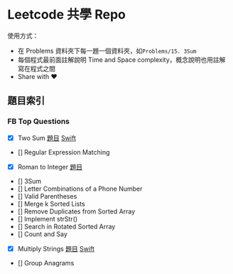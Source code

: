#  Leetcode 共學 Repo

使用方式：

* 在 Problems 資料夾下每一題一個資料夾，如`Problems/15. 3Sum`
* 每個程式最前面註解說明 Time and Space complexity，概念說明也用註解寫在程式之間
* Share with ❤️

## 題目索引

### FB Top Questions

- [x] Two Sum [題目](https://leetcode.com/problems/two-sum) [Swift](https://github.com/pofat/Leetcode/blob/master/Problems/1.%20Two%20Sum/Solution.swift) 
- [] Regular Expression Matching 
- [x] Roman to Integer [題目](https://leetcode.com/problems/roman-to-integer)
- [] 3Sum
- [] Letter Combinations of a Phone Number
- [] Valid Parentheses
- [] Merge k Sorted Lists
- [] Remove Duplicates from Sorted Array
- [] Implement strStr()
- [] Search in Rotated Sorted Array
- [] Count and Say
- [x] Multiply Strings [題目](https://leetcode.com/problems/multiply-strings) [Swift](https://github.com/pofat/Leetcode/blob/master/Problems/43.%20Mutliply%20Strings/Solution_165ms.swift)
- [] Group Anagrams
